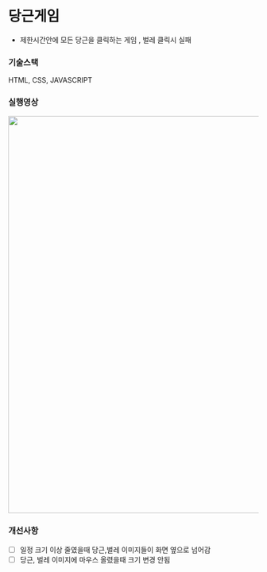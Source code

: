# 당근게임 
- 제한시간안에 모든 당근을 클릭하는 게임 , 벌레 클릭시 실패

### 기술스택
HTML, CSS, JAVASCRIPT

### 실행영상
<img src="https://user-images.githubusercontent.com/59095793/132758788-9922433c-14b1-41e1-9195-71d0c83fa935.gif" width="800" height="800">

### 개선사항
- [ ] 일정 크기 이상 줄였을때 당근,벌레 이미지들이 화면 옆으로 넘어감
- [ ] 당근, 벌레 이미지에 마우스 올렸을때 크기 변경 안됨
